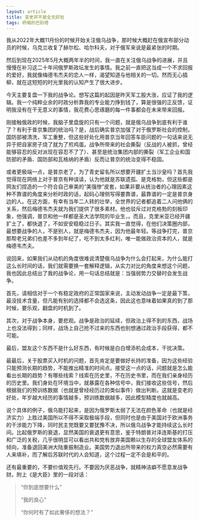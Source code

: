 ```yaml
---
layout: article
title: 变老并不是全无好处
tags: 坍塌的巴别塔
---
```

我从2022年大概11月份的时候开始关注俄乌战争，那时候大概赶在俄宣布部分动员的时候，乌克兰收复了赫尔松、哈尔科夫，对于俄军来说是最紧张的时期。

然后到现在2025年5月大概两年半的时间，我一直在关注俄乌战争的进展，并且慢慢在补习这二十年间俄罗斯政坛发生的事情。我之前一直把这当成一个不求回报的爱好，我就像梅德韦杰夫的恋人一样，渴望知道与他相关的一切。然而无心插柳，就在这短短的时光里我的认知产生了很大进步。

今天主要复盘一下我的战争论。想写这篇的起因是昨天军工股大涨，应证了我的逻辑。我一个纯粹业余的时政分析靠我的专业能力挣到钱了，算是很强的正反馈，证明我没有在干无意义的事情，我花费心思琢磨的每一件事都会在未来带来回报。

刚接触俄政的时候，我脑子里盘旋的只有一个问题，就是俄乌战争到底有利于谁了？有利于普京集团的统治吗？是，战后确实普京加强了对于俄罗斯社会的控制，国防部被清洗，军工重整，但这些好处化用普京当年回答车臣问题的一句话来说无异于把自家房子烧了就为了煎鸡蛋。战争所带来的社会撕裂（反战的人被抓，曾经能够容忍的反对派现在容忍不了了）、甚至是统治集团内部的撕裂（军工企业和国防部的矛盾、国防部和瓦格纳的矛盾）反而让普京的统治变得不稳固。

或者更极端一点，是普京老了，为了青史留名所以想要开疆扩土当沙皇吗？首先我觉得现在网络上对于普京有种误读，认为他就是苏联遗孤、是克格勃，但这些都是网友们捏造的一个符合自己审美的“美强惨”皮套，如果非要从统治者的心理因素这种不靠谱的角度来分析时政的话，起码心理侧写得要靠谱，最靠谱的一定是普京身边的人。在这方面，有幸有当年二人转的壮举，全世界的记者都追着二人问他俩的关系，然后梅德韦杰夫就为我们提供了很多素材。他也驳斥过对克格勃的刻板印象，他强调，普京和他一样都是圣大法学院的毕业生，。而且，克里米亚已经开疆扩土了，都快退了，不如安安稳稳过日子。其实我一直觉得，在他们决策圈内部，最想要战争的人，不是别人，就是梅德韦杰夫，因为他最年轻。等战争打完，普京那帮老兄弟们也差不多到年纪了，吃不到太多红利，唯一能做政治资本的人，就是梅德韦杰夫。

说回来，如果我们从动机的角度很难说清楚俄乌战争为什么会打起来，为什么能打这么长时间的话，我们就需要换一套解释逻辑，从实力对比的角度来想这个问题，我也因此总结出了我的战争论，用一句话总结就是：当强弱势力交替时会发生战争。

首先，请相信对于一个有稳定政府的正常国家来说，主动发动战争一定是最下策，最没技术含量，但凡能有别的选择都不会选这条，因此这也意味着如果真的到了那时候，要乐观，翻盘的时机到了。

其次，对于战争本身，要悲观。战争是政治的延续，但政治上得不到的东西，战场上也没法得到；同样，战场上自己抢不过来的东西也别想通过政治手段获得，都不可能。

最后，盟友这个东西不是什么好东西，有时候是白白增添机会成本，干扰决策。

最最后，关于股票买入时机的问题，首先肯定是要做好长持的准备，因为这些经验只能预测长期的趋势，不能推出精准的时间点。接受这一点的话，问题就是怎么能看出长期的趋势？有哪些线索？线索在历史里，不在历史书里，而在我们亲身经历的历史里。我们身处在环境当中，就暴露在各种信号中，我们接收这些信号，然后根据我们的预训练数据（也就是曾经经历过的类似事件）做出判断。这就是变老的好处，年岁越大经历的事情越多，预训练数据越多，因此模型精度也就越高。

说个具体的例子，俄乌能打起来，是因为俄罗斯太弱了无法在颜色革命（也就是经济实力）上胜过美国所以不得不采取极端手段，但同时也是由于美国对于欧洲事务的干涉能力下降，同时民主党既要又要犹豫不决，所以俄乌战争才能持续这么长时间。比起俄罗斯的衰退，显然美国的衰退更有意思，鉴于特朗普对泽连斯基的打压和广泛的关税，几乎很明显可以看出共和党有放弃美国赖以生存的全球盟友体系的倾向，准备退回美洲大陆重振制造业。美国势力退出所带来的权力真空必然需要有人来填补，而了解后苏联时代的人会知道，这个过程一定不会是和平的。

还有最重要的，不要价值观先行。不要因为厌恶战争，就精神洁癖不愿意发战争财。附上《是大臣》里的一段对话：


> “你到底想要什么”
> 
> “我的良心”
> 
> “你何时有了如此奢侈的想法？”


